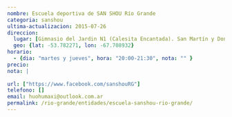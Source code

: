 ```yaml
---
nombre: Escuela deportiva de SAN SHOU Río Grande
categoria: sanshou
ultima-actualizacion: 2015-07-26
direccion: 
  lugar: [Gimnasio del Jardin N1 (Calesita Encantada). San Martín y Don Bosco.]
  geo: {lat: -53.782271, lon: -67.708932}
horario: 
  - {dia: "martes y jueves", hora: "20:00-21:30", nota: "" }
precio: 
nota: | 
  
url: ["https://www.facebook.com/sanshouRG"]
telefono: []
email: huohumaxi@outlook.com.ar
permalink: /rio-grande/entidades/escuela-sanshou-rio-grande/
---
```


